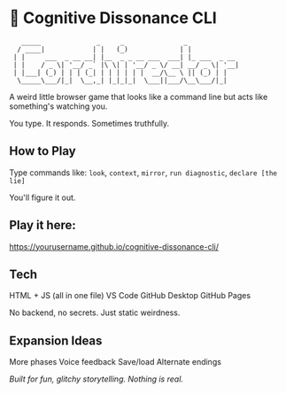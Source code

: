 # 🧠 Cognitive Dissonance CLI

```
   _____              _     _               _              
  / ____|            | |   (_)             | |             
 | |     ___  _ __ __| |__  _ _ __ ___  ___| |_ ___  _ __  
 | |    / _ \| '__/ _` |\ \| | '__/ _ \/ __| __/ _ \| '__| 
 | |___| (_) | | | (_| | | | | | |  __/\__ \ || (_) | |    
  \_____\___/|_|  \__,_| |_|_|_|  \___||___/\__\___/|_|    
```

A weird little browser game that looks like a command line but acts like something's watching you.

You type. It responds. Sometimes truthfully.

## How to Play
Type commands like:
`look`, `context`, `mirror`, `run diagnostic`, `declare [the lie]`

You'll figure it out.

## Play it here:
https://yourusername.github.io/cognitive-dissonance-cli/

## Tech
HTML + JS (all in one file)
VS Code
GitHub Desktop
GitHub Pages

No backend, no secrets. Just static weirdness.

## Expansion Ideas
More phases
Voice feedback
Save/load
Alternate endings

*Built for fun, glitchy storytelling. Nothing is real.*

